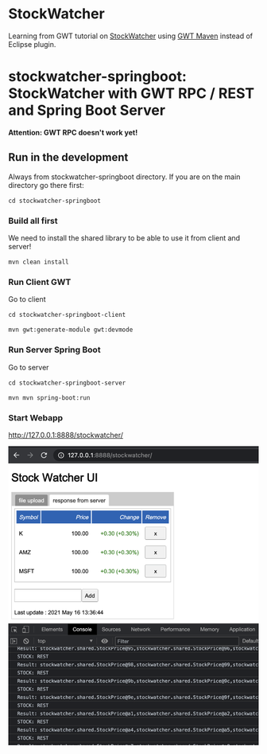 # StockWatcher

Learning from GWT tutorial on [StockWatcher](http://www.gwtproject.org/doc/latest/tutorial/gettingstarted.html) using [GWT Maven](https://tbroyer.github.io/gwt-maven-plugin/) instead of Eclipse plugin.


# stockwatcher-springboot: StockWatcher with GWT RPC / REST and Spring Boot Server

**Attention: GWT RPC doesn't work yet!**

## Run in the development

Always from stockwatcher-springboot directory. If you are on the main directory go there first:

```
cd stockwatcher-springboot
```

### Build all first

We need to install the shared library to be able to use it from client and server!

```
mvn clean install
```

### Run Client GWT

Go to client

```
cd stockwatcher-springboot-client
```

```
mvn gwt:generate-module gwt:devmode
```

### Run Server Spring Boot

Go to server

```
cd stockwatcher-springboot-server
```

```
mvn mvn spring-boot:run
```

### Start Webapp

http://127.0.0.1:8888/stockwatcher/

![StockWatcher UI](stockwatcher-ui.png?raw=true "StockWatcher UI")
